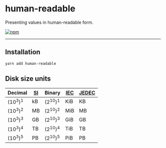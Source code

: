 human-readable
===

Presenting values in human-readable form.

[![npm][npm-image]][npm-url]

---

Installation
---

    yarn add human-readable

Disk size units
---

| Decimal | [SI][si] | Binary | [IEC][iec] | [JEDEC][jedec]
| --- | --- | --- | --- | ---
| (10<sup>3</sup>)<sup>1</sup> | kB | (2<sup>10</sup>)<sup>1</sup> | KiB | KB
| (10<sup>3</sup>)<sup>2</sup> | MB | (2<sup>10</sup>)<sup>2</sup> | MiB | MB
| (10<sup>3</sup>)<sup>3</sup> | GB | (2<sup>10</sup>)<sup>3</sup> | GiB | GB
| (10<sup>3</sup>)<sup>4</sup> | TB | (2<sup>10</sup>)<sup>4</sup> | TiB | TB
| (10<sup>3</sup>)<sup>5</sup> | PB | (2<sup>10</sup>)<sup>5</sup> | PiB | PB

[npm-image]: https://img.shields.io/npm/v/human-readable.svg?style=flat-square
[npm-url]: https://www.npmjs.com/package/human-readable
[iec]: http://www.electropedia.org/iev/iev.nsf/display?openform&ievref=112-01-27
[si]: http://www.electropedia.org/iev/iev.nsf/display?openform&ievref=112-02-03
[jedec]: https://www.jedec.org/standards-documents/dictionary/terms/kilo-k-prefix-units-semiconductor-storage-capacity
